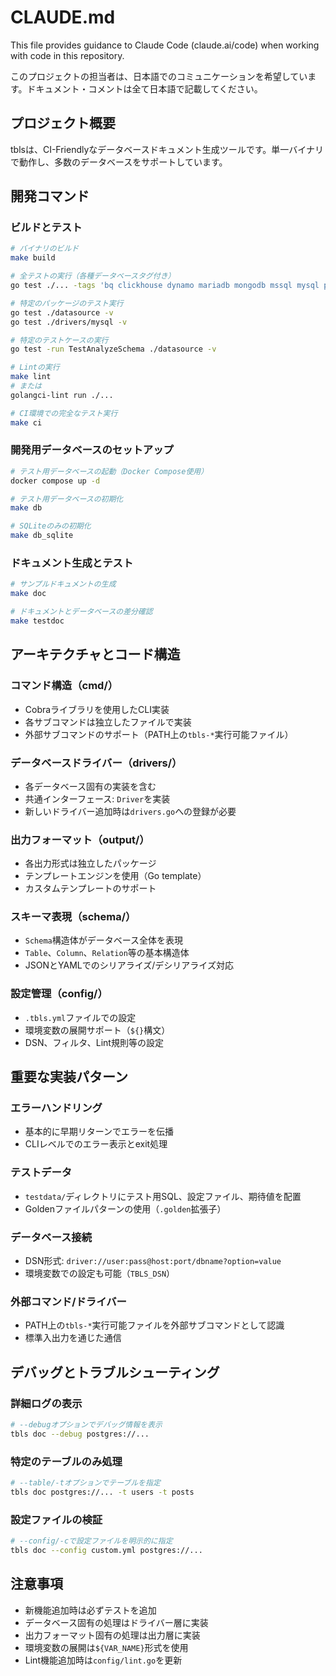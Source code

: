 # CLAUDE.md

This file provides guidance to Claude Code (claude.ai/code) when working with code in this repository.

このプロジェクトの担当者は、日本語でのコミュニケーションを希望しています。ドキュメント・コメントは全て日本語で記載してください。

## プロジェクト概要

tblsは、CI-Friendlyなデータベースドキュメント生成ツールです。単一バイナリで動作し、多数のデータベースをサポートしています。

## 開発コマンド

### ビルドとテスト
```bash
# バイナリのビルド
make build

# 全テストの実行（各種データベースタグ付き）
go test ./... -tags 'bq clickhouse dynamo mariadb mongodb mssql mysql postgres redshift snowflake spanner sqlite' -coverprofile=coverage.out -covermode=count

# 特定のパッケージのテスト実行
go test ./datasource -v
go test ./drivers/mysql -v

# 特定のテストケースの実行
go test -run TestAnalyzeSchema ./datasource -v

# Lintの実行
make lint
# または
golangci-lint run ./...

# CI環境での完全なテスト実行
make ci
```

### 開発用データベースのセットアップ
```bash
# テスト用データベースの起動（Docker Compose使用）
docker compose up -d

# テスト用データベースの初期化
make db

# SQLiteのみの初期化
make db_sqlite
```

### ドキュメント生成とテスト
```bash
# サンプルドキュメントの生成
make doc

# ドキュメントとデータベースの差分確認
make testdoc
```

## アーキテクチャとコード構造

### コマンド構造（cmd/）
- Cobraライブラリを使用したCLI実装
- 各サブコマンドは独立したファイルで実装
- 外部サブコマンドのサポート（PATH上の`tbls-*`実行可能ファイル）

### データベースドライバー（drivers/）
- 各データベース固有の実装を含む
- 共通インターフェース: `Driver`を実装
- 新しいドライバー追加時は`drivers.go`への登録が必要

### 出力フォーマット（output/）
- 各出力形式は独立したパッケージ
- テンプレートエンジンを使用（Go template）
- カスタムテンプレートのサポート

### スキーマ表現（schema/）
- `Schema`構造体がデータベース全体を表現
- `Table`、`Column`、`Relation`等の基本構造体
- JSONとYAMLでのシリアライズ/デシリアライズ対応

### 設定管理（config/）
- `.tbls.yml`ファイルでの設定
- 環境変数の展開サポート（`${}`構文）
- DSN、フィルタ、Lint規則等の設定

## 重要な実装パターン

### エラーハンドリング
- 基本的に早期リターンでエラーを伝播
- CLIレベルでのエラー表示とexit処理

### テストデータ
- `testdata/`ディレクトリにテスト用SQL、設定ファイル、期待値を配置
- Goldenファイルパターンの使用（`.golden`拡張子）

### データベース接続
- DSN形式: `driver://user:pass@host:port/dbname?option=value`
- 環境変数での設定も可能（`TBLS_DSN`）

### 外部コマンド/ドライバー
- PATH上の`tbls-*`実行可能ファイルを外部サブコマンドとして認識
- 標準入出力を通じた通信

## デバッグとトラブルシューティング

### 詳細ログの表示
```bash
# --debugオプションでデバッグ情報を表示
tbls doc --debug postgres://...
```

### 特定のテーブルのみ処理
```bash
# --table/-tオプションでテーブルを指定
tbls doc postgres://... -t users -t posts
```

### 設定ファイルの検証
```bash
# --config/-cで設定ファイルを明示的に指定
tbls doc --config custom.yml postgres://...
```

## 注意事項

- 新機能追加時は必ずテストを追加
- データベース固有の処理はドライバー層に実装
- 出力フォーマット固有の処理は出力層に実装
- 環境変数の展開は`${VAR_NAME}`形式を使用
- Lint機能追加時は`config/lint.go`を更新